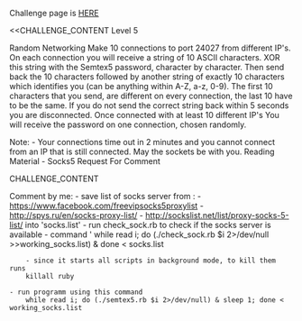 Challenge page is <a href="http://www.overthewire.org/wargames/semtex/semtex5.shtml">HERE</a>

<<CHALLENGE_CONTENT
Level 5

Random Networking
Make 10 connections to port 24027 from different IP's. On each connection you will receive a string of 10 ASCII characters. XOR this string with the Semtex5 password, character by character. Then send back the 10 characters followed by another string of exactly 10 characters which identifies you (can be anything within A-Z, a-z, 0-9). The first 10 characters that you send, are different on every connection, the last 10 have to be the same. If you do not send the correct string back within 5 seconds you are disconnected. Once connected with at least 10 different IP's You will receive the password on one connection, chosen randomly.

Note:
	- Your connections time out in 2 minutes and you cannot connect from an IP that is still connected.
May the sockets be with you.
Reading Material
	- Socks5 Request For Comment

CHALLENGE_CONTENT

Comment by me:
	- save list of socks server from : 
		- https://www.facebook.com/freevipsocks5proxylist
		- http://spys.ru/en/socks-proxy-list/
		- http://sockslist.net/list/proxy-socks-5-list/ into 'socks.list'
	- run check_sock.rb to check if the socks server is available
		- command '
		while read i; do (./check_sock.rb $i 2>/dev/null >>working_socks.list) & done < socks.list

		- since it starts all scripts in background mode, to kill them runs 
		killall ruby

	- run programm using this command
		while read i; do (./semtex5.rb $i 2>/dev/null) & sleep 1; done < working_socks.list